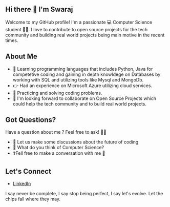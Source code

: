 ## Hi there 👋 I'm Swaraj

<!--
**swaraj-sodadasi/swaraj-sodadasi** is a ✨ _special_ ✨ repository because its `README.md` (this file) appears on your GitHub profile.

Here are some ideas to get you started:

- 🔭 I’m currently working on ...
- 🌱 I’m currently learning ...
- 👯 I’m looking to collaborate on ...
- 🤔 I’m looking for help with ...
- 💬 Ask me about ...
- 📫 How to reach me: ...
- 😄 Pronouns: ...
- ⚡ Fun fact: ...
-->

Welcome to my GitHub profile! I'm a passionate 💻 Computer Science student 👨‍🎓. I love to contribute to open source projects for the tech community 
and building real world projects being main motive in the recent times.

## About Me

- 🔰 Learning programming languages that includes Python, Java for competetive coding and gaining in depth knowldege on Databases by working with SQL and utilizing tools like Mysql and MongoDb.
- 👉 Had an experience on Microsoft Azure utilizing cloud services.
- 🎯 Practicing and solving coding problems.
- 🤝 I'm looking forward to collaborate on Open Source Projects which could help the tech community and to build real world projects.


## Got Questions?

Have a question about me ? Feel free to ask! 🙋‍♂️

- 💬  Let us make some discussions about the future of coding 
- 🤔  What do you think of Computer Science?
- ❓Fell free to make a conversation with me 💬

## Let's Connect

- [LinkedIn](https://www.linkedin.com/in/swaraj-sodadasi-3b5362262/)

I say never be complete, I say stop being perfect, I say let's evolve. Let the chips fall where they may.

<!-- 
  # Hi there! 👋 I'm John Doe

Welcome to my GitHub profile! I'm a passionate software developer with a focus on web development. I enjoy turning ideas into functional and user-friendly applications.

## About Me

- 🌐 Full-stack Web Developer
- 💼 Currently working at XYZ Tech
- 🎓 Computer Science graduate from University of ABC

## Skills

- **Languages:** JavaScript (ES6+), Python, HTML5, CSS3
- **Frameworks/Libraries:** React, Node.js, Express.js
- **Databases:** MongoDB, MySQL
- **Tools/Platforms:** Git, GitHub, VS Code, Docker
- **Other:** RESTful API design, Responsive Web Design

## Projects

### Project 1: [Awesome Web App](https://github.com/username/awesome-web-app)

A full-stack web application built with React, Node.js, and MongoDB. It allows users to create, edit, and share awesome content. The project features user authentication and real-time updates using Socket.io.

![Awesome Web App](./screenshots/awesome-web-app.png)

### Project 2: [Blogify](https://github.com/username/blogify)

Blogify is a simple blogging platform developed with MERN stack. Users can create accounts, write articles, and engage with other users' content. It utilizes JWT for authentication and integrates with a third-party Markdown editor.

![Blogify](./screenshots/blogify.png)

## Open Source Contributions

- [React Repository](https://github.com/facebook/react) - Submitted a PR to improve documentation related to Hooks.
- [Node.js Repository](https://github.com/nodejs/node) - Fixed a bug in the HTTP module.

## Blog Posts

- [10 Tips for Efficient Coding](https://blog.johndoe.com/efficient-coding-tips)
- [Building Scalable React Applications](https://blog.johndoe.com/scalable-react-apps)

## Let's Connect

- [LinkedIn](https://www.linkedin.com/in/johndoe/)
- [Twitter](https://twitter.com/johndoe)
- [Portfolio Website](https://www.johndoe.com)

Feel free to explore my repositories, and don't hesitate to reach out. Happy coding! 🚀

-->

 
